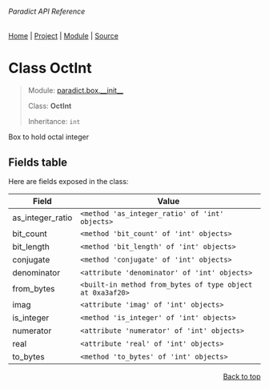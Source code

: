 ###### Paradict API Reference
[Home](/docs/api/README.md) | [Project](/README.md) | [Module](/docs/api/modules/paradict/box/__init__/README.md) | [Source](/src/paradict/box/__init__.py)

# Class OctInt
> Module: [paradict.box.\_\_init\_\_](/docs/api/modules/paradict/box/__init__/README.md)
>
> Class: **OctInt**
>
> Inheritance: `int`

Box to hold octal integer

## Fields table
Here are fields exposed in the class:

| Field | Value |
| --- | --- |
| as\_integer\_ratio | `<method 'as_integer_ratio' of 'int' objects>` |
| bit\_count | `<method 'bit_count' of 'int' objects>` |
| bit\_length | `<method 'bit_length' of 'int' objects>` |
| conjugate | `<method 'conjugate' of 'int' objects>` |
| denominator | `<attribute 'denominator' of 'int' objects>` |
| from\_bytes | `<built-in method from_bytes of type object at 0xa3af20>` |
| imag | `<attribute 'imag' of 'int' objects>` |
| is\_integer | `<method 'is_integer' of 'int' objects>` |
| numerator | `<attribute 'numerator' of 'int' objects>` |
| real | `<attribute 'real' of 'int' objects>` |
| to\_bytes | `<method 'to_bytes' of 'int' objects>` |

<p align="right"><a href="#paradict-api-reference">Back to top</a></p>

